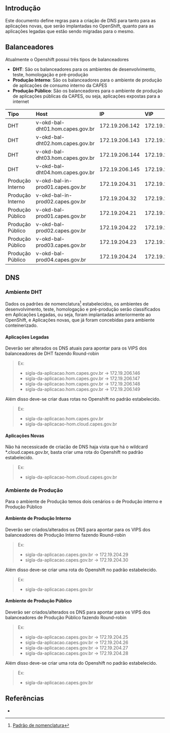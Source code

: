 ## Introdução

Este documento define regras para a criação de DNS para tanto para as aplicações novas, que serão implantadas no OpenShift, quanto para as aplicações legadas que estão sendo migradas para o mesmo.

## Balanceadores

Atualmente o Openshift possui três tipos de balanceadores

- **DHT**: São os balanceadores para os ambientes de desenvolvimento, teste, homologação e pré-produção
- **Produção Interno**: São os balanceadores para o ambiente de produção de aplicações de consumo interno da CAPES
- **Produção Público**: São os balanceadores para o ambiente de produção de aplicações públicas da CAPES, ou seja, aplicações expostas para a internet


|Tipo|Host|IP| VIP|                                                       
|:---|:---|:---|:---|                                                     
|DHT|v-okd-bal-dht01.hom.capes.gov.br | 172.19.206.142|172.19.206.146|   
|DHT|v-okd-bal-dht02.hom.capes.gov.br | 172.19.206.143|172.19.206.147|   
|DHT|v-okd-bal-dht03.hom.capes.gov.br | 172.19.206.144|172.19.206.148|   
|DHT|v-okd-bal-dht04.hom.capes.gov.br | 172.19.206.145|172.19.206.149|   
|Produção Interno|v-okd-bal-in-prod01.capes.gov.br | 172.19.204.31| 172.19.204.29|
|Produção Interno|v-okd-bal-in-prod02.capes.gov.br | 172.19.204.32| 172.19.204.30|
|Produção Público|v-okd-bal-prod01.capes.gov.br |172.19.204.21|172.19.204.25|
|Produção Público|v-okd-bal-prod02.capes.gov.br |172.19.204.22|172.19.204.26|
|Produção Público|v-okd-bal-prod03.capes.gov.br |172.19.204.23|172.19.204.27|
|Produção Público|v-okd-bal-prod04.capes.gov.br |172.19.204.24|172.19.204.28|


## DNS

### Ambiente DHT

Dados os padrões de nomenclatura[^padroes] estabelecidos, os ambientes de desenvolvimento, teste, homologação e pré-produção serão classificados em Aplicações Legadas, ou seja, foram implantadas anteriormente ao OpenShift, e Aplicações novas, que já foram concebidas para ambiente conteinerizado.

#### Aplicações Legadas

Deverão ser alterados os DNS atuais para apontar para os VIPS dos balanceadores de DHT fazendo Round-robin

> Ex: 
> - sigla-da-aplicacao.hom.capes.gov.br -> 172.19.206.146
> - sigla-da-aplicacao.hom.capes.gov.br -> 172.19.206.147
> - sigla-da-aplicacao.hom.capes.gov.br -> 172.19.206.148
> - sigla-da-aplicacao.hom.capes.gov.br -> 172.19.206.149

Além disso deve-se criar duas rotas no Openshift no padrão estabelecido.

> Ex: 
> - sigla-da-aplicacao.hom.capes.gov.br
> - sigla-da-aplicacao-hom.cloud.capes.gov.br

#### Aplicações Novas

Não há necessicade de criaćão de DNS haja vista que há o wildcard *.cloud.capes.gov.br, basta criar uma rota do Openshift no padrão estabelecido.

> Ex: 
> - sigla-da-aplicacao-hom.cloud.capes.gov.br


### Ambiente de Produção

Para o ambiente de Produção temos dois cenários o de Produção interno e Produção Público

#### Ambiente de Produção Interno

Deverão ser criados/alterados os DNS para apontar para os VIPS dos balanceadores de Produção Interno fazendo Round-robin

> Ex: 
> - sigla-da-aplicacao.capes.gov.br -> 172.19.204.29
> - sigla-da-aplicacao.capes.gov.br -> 172.19.204.30

Além disso deve-se criar uma rota do Openshift no padrão estabelecido.

> Ex: 
> - sigla-da-aplicacao.capes.gov.br

#### Ambiente de Produção Público

Deverão ser criados/alterados os DNS para apontar para os VIPS dos balanceadores de Produção Público fazendo Round-robin

> Ex: 
> - sigla-da-aplicacao.capes.gov.br -> 172.19.204.25
> - sigla-da-aplicacao.capes.gov.br -> 172.19.204.26
> - sigla-da-aplicacao.capes.gov.br -> 172.19.204.27
> - sigla-da-aplicacao.capes.gov.br -> 172.19.204.28


Além disso deve-se criar uma rota do Openshift no padrão estabelecido.

> Ex: 
> - sigla-da-aplicacao.capes.gov.br


## Referências

- [^padroes]: [Padrão de nomenclatura](devops/politicas/padrao-nomenclatura.md)